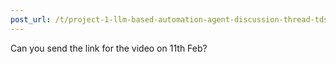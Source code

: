 ```yaml
---
post_url: /t/project-1-llm-based-automation-agent-discussion-thread-tds-jan-2025/164277/248
---
```

Can you send the link for the video on 11th Feb?